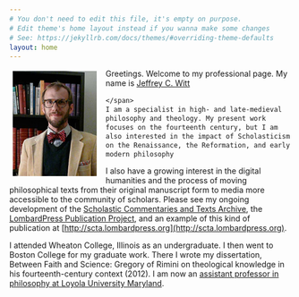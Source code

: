 ```yaml
---
# You don't need to edit this file, it's empty on purpose.
# Edit theme's home layout instead if you wanna make some changes
# See: https://jekyllrb.com/docs/themes/#overriding-theme-defaults
layout: home
---
```



<img rel="foaf:img" src="/assets/images/witt.jpg" alt="Profile Picture" style="float: left; margin: 4px 16px 5px 6px; width: 150px;"/>Greetings. Welcome to my professional page. My name is
<span about="http://jeffreycwitt.com/#me" id="me" typeof="foaf:Person">
      <a property="foaf:name rdfs:label" rel="foaf:homepage foaf:made" href="http://jeffreycwitt.com">
        <span about="http://jeffreycwitt.com/#me">
          <span property="foaf:givenName">Jeffrey</span> C.
          <span property="foaf:familyName">Witt</span>
        </span>
      </a>
      
    </span>
    I am a specialist in high- and late-medieval philosophy and theology. My present work focuses on the fourteenth century, but I am also interested in the impact of Scholasticism on the Renaissance, the Reformation, and early modern philosophy

I also have a growing interest in the digital humanities and the process of moving philosophical texts from their original manuscript form to media more accessible to the community of scholars. Please see my ongoing development of the [Scholastic Commentaries and Texts Archive](http://scta.info), the [LombardPress Publication Project](http://lombardpress.org), and an example of this kind of publication at [http://scta.lombardpress.org](http://scta.lombardpress.org).

I attended Wheaton College, Illinois as an undergraduate. I then went to Boston College for my graduate work. There I wrote my dissertation, Between Faith and Science: Gregory of Rimini on theological knowledge in his fourteenth-century context (2012). I am now an [assistant professor in philosophy at Loyola University Maryland](http://www.loyola.edu/academics/philosophy/faculty).
